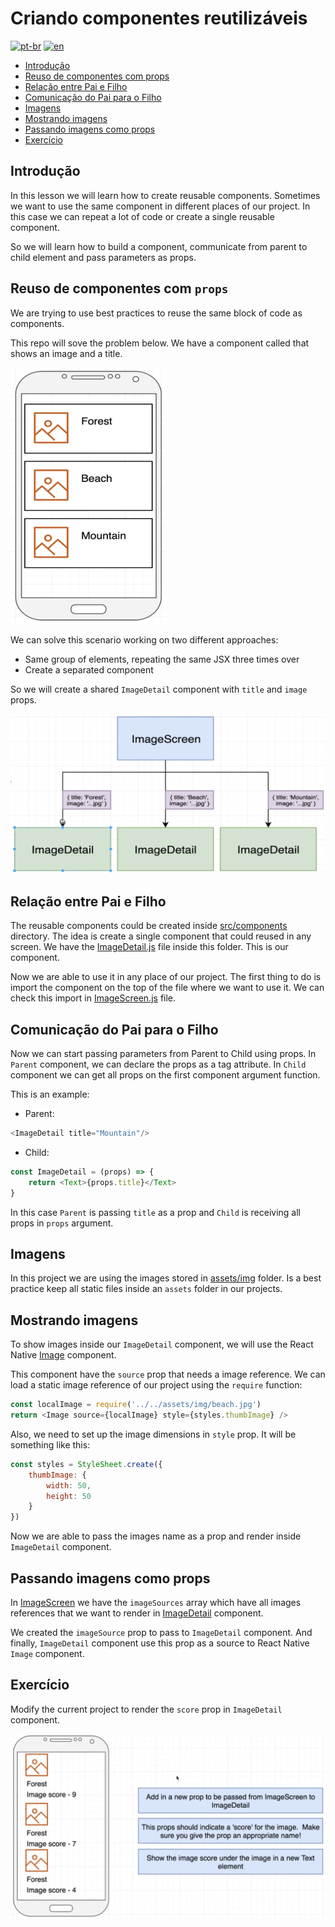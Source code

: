 # Criando componentes reutilizáveis
[![pt-br](https://img.shields.io/badge/lang-pt--br-green.svg)](./README.md)
[![en](https://img.shields.io/badge/lang-en-red.svg)](./README-en.md)

- [Introdução](#introdução)
- [Reuso de componentes com props](#reuso-de-componentes-com-props)
- [Relação entre Pai e Filho](#relação-entre-pai-e-filho)
- [Comunicação do Pai para o Filho](#comunicação-do-pai-para-o-filho)
- [Imagens](#imagens)
- [Mostrando imagens](#mostrando-imagens)
- [Passando imagens como props](#passando-imagens-como-props)
- [Exercício](#exercício)

## Introdução

In this lesson we will learn how to create reusable components. Sometimes we want to use the same component in different places of our project. In this case we can repeat a lot of code or create a single reusable component.

So we will learn how to build a component, communicate from parent to child element and pass parameters as props.

## Reuso de componentes com `props`

We are trying to use best practices to reuse the same block of code as components. 

This repo will sove the problem below. We have a component called that shows an image and a title.

<img src="../assets/2022-09-29-13-44-00.png" width="250"/>

We can solve this scenario working on two different approaches:
- Same group of elements, repeating the same JSX three times over
- Create a separated component

So we will create a shared `ImageDetail` component with `title` and `image` props.

<img src="../assets/2022-09-29-13-47-44.png" width="700"/>

## Relação entre Pai e Filho

The reusable components could be created inside [src/components](src/components/) directory. The idea is create a single component that could reused in any screen. We have the [ImageDetail.js](src/components/ImageDetail.js) file inside this folder. This is our component. 

Now we are able to use it in any place of our project. The first thing to do is import the component on the top of the file where we want to use it. We can check this import in [ImageScreen.js](src/screens/ImageScreen.js) file.

## Comunicação do Pai para o Filho

Now we can start passing parameters from Parent to Child using props. In `Parent` component, we can declare the props as a tag attribute. In `Child` component we can get all props on the first component argument function. 

This is an example:

- Parent:
```js
<ImageDetail title="Mountain"/>
```

- Child:
```js
const ImageDetail = (props) => {
    return <Text>{props.title}</Text>
}
```

In this case `Parent` is passing `title` as a prop and `Child` is receiving all props in `props` argument.

## Imagens

In this project we are using the images stored in [assets/img](assets/img) folder. Is a best practice keep all static files inside an `assets` folder in our projects.

## Mostrando imagens

To show images inside our `ImageDetail` component, we will use the React Native [Image](https://reactnative.dev/docs/image) component.

This component have the `source` prop that needs a image reference. We can load a static image reference of our project using the `require` function:

```js
const localImage = require('../../assets/img/beach.jpg')
return <Image source={localImage} style={styles.thumbImage} />
```

Also, we need to set up the image dimensions in `style` prop. It will be something like this:

```js
const styles = StyleSheet.create({
    thumbImage: {
        width: 50,
        height: 50
    }
})
```

Now we are able to pass the images name as a prop and render inside `ImageDetail` component.

## Passando imagens como props

In [ImageScreen](src/screens/ImageScreen.js) we have the `imageSources` array which have all images references that we want to render in [ImageDetail](src/components/ImageDetail.js) component.

We created the `imageSource` prop to pass to `ImageDetail` component. And finally, `ImageDetail` component use this prop as a source to React Native `Image` component.

## Exercício

Modify the current project to render the `score` prop in `ImageDetail` component.

<img src="../assets/2022-09-29-14-58-43.png" width="700"/>